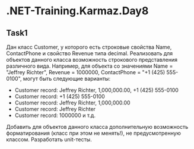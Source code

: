 # .NET-Training.Karmaz.Day8
## Task1
Дан класс Customer, у которого есть строковые свойства Name, ContactPhone и свойство Revenue типа decimal. Реализовать для объектов
данного класса возможность строкового представления различного вида. Например, для объекта со значениями Name = "Jeffrey Richter", 
Revenue = 1000000, ContactPhone = "+1 (425) 555-0100", могут быть следующие варианты:
* Customer record: Jeffrey Richter, 1,000,000.00, +1 (425) 555-0100
* Customer record: +1 (425) 555-0100
* Customer record: Jeffrey Richter, 1,000,000.00
* Customer record: Jeffrey Richter
* Customer record: 1000000 и т.д.

Добавить для объектов данного класса дополнительную возможность форматирования (класс при этом не менять!), не предусмотренную классом. 
Разработать unit-тесты.
